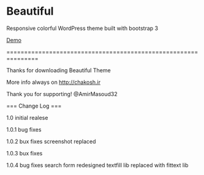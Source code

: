 Beautiful
=========

Responsive colorful WordPress theme built with bootstrap 3

<a href="http://live.chakosh.ir/?theme=beautiful">Demo</a>

===============================================================

Thanks for downloading Beautiful Theme

More info always on http://chakosh.ir

Thank you for supporting! @AmirMasoud32

=== Change Log ===

1.0
initial realese

1.0.1
bug fixes

1.0.2
bux fixes
screenshot replaced

1.0.3
bux fixes

1.0.4
bug fixes
search form redesigned
textfill lib replaced with fittext lib